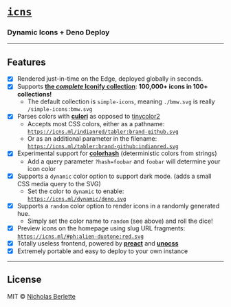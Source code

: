 # [`icns`](https://icns.ml)

### Dynamic Icons + Deno Deploy

---

## Features

- [x] Rendered just-in-time on the Edge, deployed globally in seconds.
- [x] Supports
      [**the _complete_ Iconify collection**](https://github.com/iconify):
      **100,000+ icons in 100+ collections!**
  - The default collection is `simple-icons`, meaning `./bmw.svg` is really
    `/simple-icons:bmw.svg`
- [x] Parses colors with [**culori**](https://deno.land/x/culori) as opposed to
      [tinycolor2](https://github.com/bgrins/TinyColor)
  - Accepts most CSS colors, either as a pathname:
    [`https://icns.ml/indianred/tabler:brand-github.svg`](https://icns.ml/indianred/tabler:brand-github.svg)
  - Or as an additional parameter in the filename:
    [`https://icns.ml/tabler:brand-github:indianred.svg`](https://icns.ml/tabler:brand-github:indianred.svg)
- [x] Experimental support for [**colorhash**](https://deno.land/x/colorhash)
      (deterministic colors from strings)
  - Add a query parameter `?hash=foobar` and `foobar` will determine your icon
    color
- [x] Supports a `dynamic` color option to support dark mode. (adds a small CSS
      media query to the SVG)
  - Set the color to `dynamic` to enable:
    [`https://icns.ml/dynamic/deno.svg`](https://icns.ml/dynamic/deno.svg)
- [x] Supports a `random` color option to render icons in a randomly generated
      hue.
  - Simply set the color name to `random` (see above) and roll the dice!
- [x] Preview icons on the homepage using slug URL fragments:
      [`https://icns.ml/#ph:alien-duotone:red.svg`](https://icns.ml/#ph:alien-duotone:red.svg)
- [x] Totally useless frontend, powered by [**preact**](https://preactjs.org)
      and [**unocss**](https://uno.antfu.me)
- [x] Extremely portable and easy to deploy to your own instance

---

## License

MIT © [Nicholas Berlette](https://github.com/nberlette)

